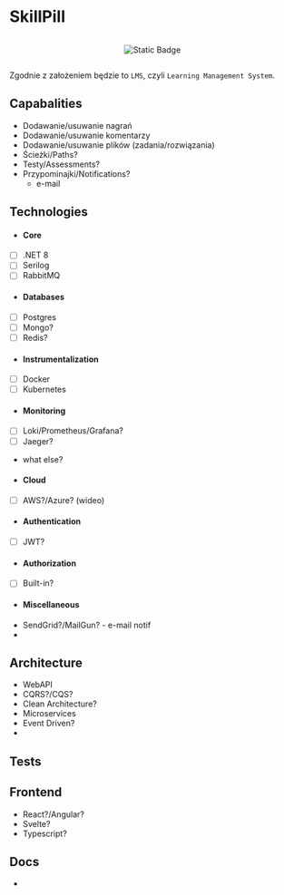 # SkillPill

<div style="display: flex; flex-wrap: wrap; justify-content: center; align-items: center; text-align: center;">

  ![Static Badge](https://img.shields.io/badge/under-construction-yellow)
  
</div>

Zgodnie z założeniem będzie to `LMS`, czyli `Learning Management System`.


## Capabalities 
- Dodawanie/usuwanie nagrań
- Dodawanie/usuwanie komentarzy
- Dodawanie/usuwanie plików (zadania/rozwiązania)
- Ścieżki/Paths?
- Testy/Assessments?
- Przypominajki/Notifications?
  - e-mail 

## Technologies
* #### Core
- [ ] .NET 8
- [ ] Serilog
- [ ] RabbitMQ

* #### Databases
- [ ] Postgres
- [ ] Mongo?
- [ ] Redis?

* #### Instrumentalization
- [ ] Docker
- [ ] Kubernetes

* #### Monitoring
- [ ] Loki/Prometheus/Grafana?
- [ ] Jaeger?
- what else? 

* #### Cloud
- [ ] AWS?/Azure? (wideo)

* #### Authentication
- [ ] JWT?

* #### Authorization
- [ ] Built-in?

* #### Miscellaneous
- SendGrid?/MailGun? - e-mail notif
- 

## Architecture
- WebAPI
- CQRS?/CQS?
- Clean Architecture?
- Microservices
- Event Driven?
- 

## Tests

## Frontend
- React?/Angular?
- Svelte?
- Typescript?

## Docs
- 
